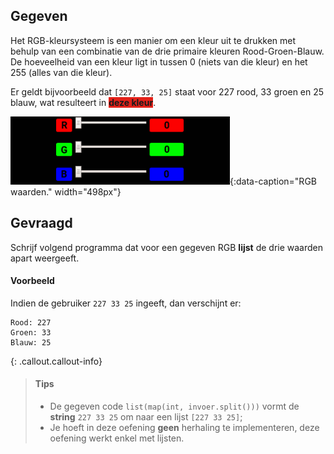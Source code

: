 ## Gegeven
Het RGB-kleursysteem is een manier om een kleur uit te drukken met behulp van een combinatie van de drie primaire kleuren Rood-Groen-Blauw. De hoeveelheid van een kleur ligt in tussen 0 (niets van die kleur) en het 255 (alles van die kleur). 

Er geldt bijvoorbeeld dat `[227, 33, 25]` staat voor 227 rood, 33 groen en 25 blauw, wat resulteert in <span style="background-color:rgb(227,33,25)">**deze kleur**</span>.

![RGB waarden.](media/RGBvalues.gif "RGB waarden."){:data-caption="RGB waarden." width="498px"}

## Gevraagd

Schrijf volgend programma dat voor een gegeven RGB **lijst** de drie waarden apart weergeeft.

#### Voorbeeld
Indien de gebruiker `227 33 25` ingeeft, dan verschijnt er:

```
Rood: 227
Groen: 33
Blauw: 25
```

{: .callout.callout-info}
>#### Tips
> * De gegeven code `list(map(int, invoer.split()))` vormt de **string** `227 33 25` om naar een lijst `[227 33 25]`;
> * Je hoeft in deze oefening **geen** herhaling te implementeren, deze oefening werkt enkel met lijsten.